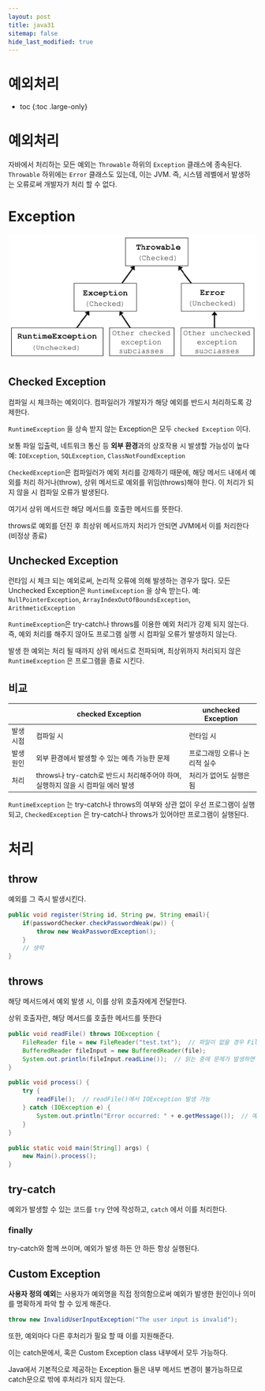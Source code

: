 ```yaml
---
layout: post
title: java31
sitemap: false
hide_last_modified: true
---
```

# 예외처리

* toc
{:toc .large-only}

# 예외처리
자바에서 처리하는 모든 예외는 `Throwable` 하위의 `Exception` 클래스에 종속된다. `Throwable` 하위에는 `Error` 클래스도 있는데, 이는 JVM. 즉, 시스템 레벨에서 발생하는 오류로써 개발자가 처리 할 수 없다.

# Exception

![](/assets/img/java/exception.png)

## Checked Exception

컴파일 시 체크하는 예외이다. 컴파일러가 개발자가 해당 예외를 반드시 처리하도록 강제한다.

`RuntimeException` 을 상속 받지 않는 Exception은 모두 `checked Exception` 이다.

보통 파일 입출력, 네트워크 통신 등 **외부 환경**과의 상호작용 시 발생할 가능성이 높다
예: `IOException`, `SQLException`, `ClassNotFoundException`

`CheckedException`은 컴파일러가 예외 처리를 강제하기 때문에, 해당 메서드 내에서 예외를 처리 하거나(throw), 상위 메서드로 예외를 위임(throws)해야 한다. 이 처리가 되지 않을 시 컴파일 오류가 발생된다.

여기서 상위 메서드란 해당 메서드를 호출한 메서드를 뜻한다.

throws로 예외를 던진 후 최상위 메서드까지 처리가 안되면 JVM에서 이를 처리한다(비정상 종료)

## Unchecked Exception

런타임 시 체크 되는 예외로써, 논리적 오류에 의해 발생하는 경우가 많다. 모든 Unchecked Exception은 `RuntimeException` 을 상속 받는다.
예: `NullPointerException`, `ArrayIndexOutOfBoundsException`, `ArithmeticException`

`RuntimeException`은  try-catch나 throws를 이용한 예외 처리가 강제 되지 않는다. 즉, 예외 처리를 해주지 않아도 프로그램 실행 시 컴파일 오류가 발생하지 않는다.

발생 한 예외는 처리 될 때까지 상위 메서드로 전파되며, 최상위까지 처리되지 않은 `RuntimeException` 은 프로그램을 종료 시킨다.


## 비교

|  | checked Exception | unchecked Exception |
| --- | --- | --- |
| 발생 시점 | 컴파일 시 | 런타임 시 |
| 발생 원인 | 외부 환경에서 발생할 수 있는 예측 가능한 문제 | 프로그래밍 오류나 논리적 실수 |
| 처리 | throws나 try-catch로 반드시 처리해주어야 하며, 실행하지 않을 시 컴파일 에러 발생 | 처리가 없어도 실행은 됨 |

`RuntimeException` 는 try-catch나 throws의 여부와 상관 없이 우선 프로그램이 실행되고, `CheckedException` 은 try-catch나 throws가 있어야만 프로그램이 실행된다.

# 처리

## throw

예외를 그 즉시 발생시킨다.

```java
public void register(String id, String pw, String email){
    if(passwordChecker.checkPasswordWeak(pw)) {
        throw new WeakPasswordException();
    }
    // 생략
}
```

## throws

해당 메서드에서 예외 발생 시, 이를 상위 호출자에게 전달한다. 

상위 호출자란, 해당 메서드를 호출한 메서드를 뜻한다

```java
public void readFile() throws IOException {
    FileReader file = new FileReader("test.txt");  // 파일이 없을 경우 FileNotFoundException 발생
    BufferedReader fileInput = new BufferedReader(file);
    System.out.println(fileInput.readLine());  // 읽는 중에 문제가 발생하면 IOException 발생
}
```

```java
public void process() {
    try {
        readFile();  // readFile()에서 IOException 발생 가능
    } catch (IOException e) {
        System.out.println("Error occurred: " + e.getMessage());  // 예외 처리
    }
}
```

```java
public static void main(String[] args) {
    new Main().process();
}
```

## try-catch

예외가 발생할 수 있는 코드를 `try` 안에 작성하고, `catch` 에서 이를 처리한다. 

### finally

try-catch와 함께 쓰이며, 예외가 발생 하든 안 하든 항상 실행된다.

## Custom Exception

**사용자 정의 예외**는 사용자가 예외명을 직접 정의함으로써 예외가 발생한 원인이나 의미를 명확하게 파악 할 수 있게 해준다.

```java
throw new InvalidUserInputException("The user input is invalid");
```

또한, 예외마다 다른 후처리가 필요 할 때 이를 지원해준다.

이는 catch문에서, 혹은 Custom Exception class 내부에서 모두 가능하다. 

Java에서 기본적으로 제공하는 Exception 들은 내부 메서드 변경이 불가능하므로 catch문으로 밖에 후처리가 되지 않는다.